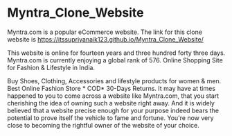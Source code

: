 # Myntra_Clone_Website


Myntra.com is a popular eCommerce website. 
The link for this clone website is https://itssupriyanaik123.github.io/Myntra_Clone_Website/


This website is online for fourteen years and three hundred forty three days.
Myntra.com is currently enjoying a global rank of 576. Online Shopping Site for Fashion &amp; Lifestyle in India.

Buy Shoes, Clothing, Accessories and lifestyle products for women & men. Best Online Fashion Store * COD* 30-Days Returns.
It may have at times happened to you to come across a website like Myntra.com, that you start cherishing the idea of owning such a website right away.
And it is widely believed that a website precise enough for your purpose indeed bears the potential to prove itself the vehicle to fame and fortune.
You're now very close to becoming the rightful owner of the website of your choice. 


